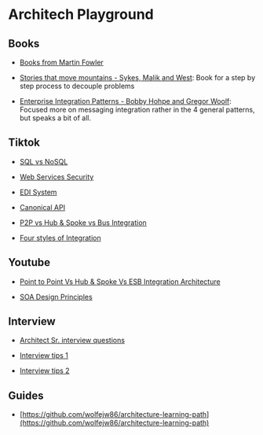 # Architech Playground

## Books

- [Books from Martin Fowler](https://martinfowler.com/books/)

- [Stories that move mountains - Sykes, Malik and West](https://vm.tiktok.com/ZMLtB7XTm/): Book for a step by step process to decouple problems

- [Enterprise Integration Patterns - Bobby Hohpe and Gregor Woolf](https://martinfowler.com/books/eip.html): Focused more on messaging integration rather in the 4 general patterns, but speaks a bit of all.

## Tiktok

- [SQL vs NoSQL](https://vm.tiktok.com/ZMLtBExLb/)

- [Web Services Security](https://vm.tiktok.com/ZMLtSNE9H/)

- [EDI System](https://vm.tiktok.com/ZMLtS28dq/)

- [Canonical API](https://vm.tiktok.com/ZMLtB7HoH/)

-  [P2P vs Hub & Spoke vs Bus Integration](https://vm.tiktok.com/ZMLtBTDWC/)

- [Four styles of Integration](https://vm.tiktok.com/ZMLtBKKuB/)

## Youtube

- [Point to Point Vs Hub & Spoke Vs ESB Integration Architecture
](https://www.youtube.com/watch?v=zgUCA91ZzU0)

- [SOA Design Principles](https://www.youtube.com/watch?v=nlW37AfUpRs)

## Interview

- [Architect Sr. interview questions](https://vm.tiktok.com/ZMLtSejUF/)

- [Interview tips 1](https://vm.tiktok.com/ZMLtS8f6y/)

- [Interview tips 2](https://vm.tiktok.com/ZMLtBwyfs/)

## Guides

- [https://github.com/wolfejw86/architecture-learning-path](https://github.com/wolfejw86/architecture-learning-path)
